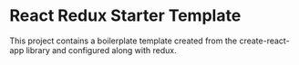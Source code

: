 # React Redux Starter Template

This project contains a boilerplate template created from the create-react-app library and configured along with redux.
